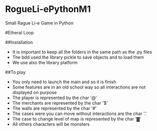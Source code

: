 # RogueLi-ePythonM1
Small Rague Li-e Game in Python

#Etheral Loop

##Installation
* It is important to keep all the folders in the same path as the .py files
* The bdd used the library pickle to save objects and to load them
* We use also the library platform


##To play
* You only need to launch the main and so it is finish
* Some features are in an old school way so all interactions are not displayed on purpose
* The player is represented by the char '@'
* The merchants are represented by the char '$'
* The walls are represented by the char '#'
* The cases were you can move without interactions are the char '.'
* The case to change level of map is represented by the char '▓'
* All others characters will be monsters
